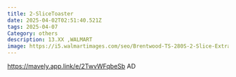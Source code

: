 ```yaml
---
title: 2-SliceToaster
date: 2025-04-02T02:51:40.521Z
tags: 2025-04-07
Category: others
description: 13.XX ,WALMART
image: https://i5.walmartimages.com/seo/Brentwood-TS-280S-2-Slice-Extra-Wide-Slot-Toaster-Stainless-Steel_c4a62879-85d1-4382-ab18-5428ed49a3c1_1.edd2ae98e08a7ad72e8c9ab48212ae86.jpeg?odnHeight=2000&odnWidth=2000&odnBg=FFFFFF
---
```

https://mavely.app.link/e/2TwvWFqbeSb       AD